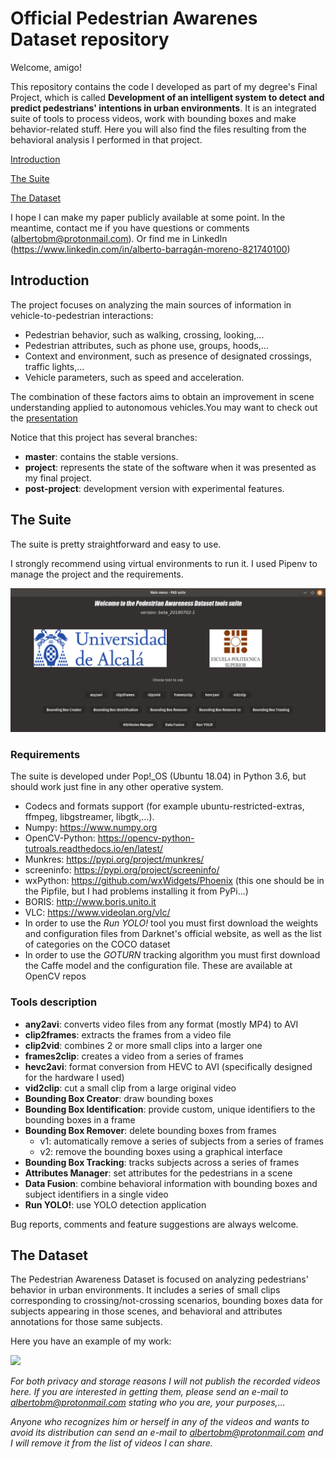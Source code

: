 # Official Pedestrian Awarenes Dataset repository

Welcome, amigo!

This repository contains the code I developed as part of my degree's Final Project, which is called **Development of an intelligent system to detect and predict pedestrians' intentions in urban environments**. It is an integrated suite of tools to process videos, work with bounding boxes and make behavior-related stuff. Here you will also find the files resulting from the behavioral analysis I performed in that project.

[Introduction](#intro) 

[The Suite](#suite)

[The Dataset](#dataset)

I hope I can make my paper publicly available at some point. In the meantime, contact me if you have questions or comments (albertobm@protonmail.com). Or find me in LinkedIn (https://www.linkedin.com/in/alberto-barragán-moreno-821740100)

<a name="intro"></a>
## Introduction
The project focuses on analyzing the main sources of information in vehicle-to-pedestrian interactions:

- Pedestrian behavior, such as walking, crossing, looking,...
- Pedestrian attributes, such as phone use, groups, hoods,...
- Context and environment, such as presence of designated crossings, traffic lights,...
- Vehicle parameters, such as speed and acceleration.

The combination of these factors aims to obtain an improvement in scene understanding applied to autonomous vehicles.You may want to check out the [presentation](/docs/Presentation.pdf)

Notice that this project has several branches:

- **master**: contains the stable versions.
- **project**: represents the state of the software when it was presented as my final project.
- **post-project**: development version with experimental features.

<a name="suite"></a>
## The Suite
The suite is pretty straightforward and easy to use.

I strongly recommend using virtual environments to run it. I used Pipenv to manage the project and the requirements.

![](PAD_main.png)

### Requirements
The suite is developed under Pop!\_OS (Ubuntu 18.04) in Python 3.6, but should work just fine in any other operative system.
- Codecs and formats support (for example ubuntu-restricted-extras, ffmpeg, libgstreamer, libgtk,...).
- Numpy: https://www.numpy.org
- OpenCV-Python: https://opencv-python-tutroals.readthedocs.io/en/latest/
- Munkres: https://pypi.org/project/munkres/
- screeninfo: https://pypi.org/project/screeninfo/
- wxPython: https://github.com/wxWidgets/Phoenix (this one should be in the Pipfile, but I had problems installing it from PyPi...)
- BORIS: http://www.boris.unito.it
- VLC: https://www.videolan.org/vlc/
- In order to use the _Run YOLO!_ tool you must first download the weights and configuration files from Darknet's official website, as well as the list of categories on the COCO dataset
- In order to use the _GOTURN_ tracking algorithm you must first download the Caffe model and the configuration file. These are available at OpenCV repos

### Tools description
- **any2avi**: converts video files from any format (mostly MP4) to AVI
- **clip2frames**: extracts the frames from a video file
- **clip2vid**: combines 2 or more small clips into a larger one
- **frames2clip**: creates a video from a series of frames
- **hevc2avi**: format conversion from HEVC to AVI (specifically designed for the hardware I used)
- **vid2clip**: cut a small clip from a large original video
- **Bounding Box Creator**: draw bounding boxes
- **Bounding Box Identification**: provide custom, unique identifiers to the bounding boxes in a frame
- **Bounding Box Remover**: delete bounding boxes from frames
	- v1: automatically remove a series of subjects from a series of frames
	- v2: remove the bounding boxes using a graphical interface
- **Bounding Box Tracking**: tracks subjects across a series of frames
- **Attributes Manager**: set attributes for the pedestrians in a scene
- **Data Fusion**: combine behavioral information with bounding boxes and subject identifiers in a single video
- **Run YOLO!**: use YOLO detection application
 
Bug reports, comments and feature suggestions are always welcome.

<a name="dataset"></a>
## The Dataset

The Pedestrian Awareness Dataset is focused on analyzing pedestrians' behavior in urban environments. It includes a series of small clips corresponding to crossing/not-crossing scenarios, bounding boxes data for subjects appearing in those scenes, and behavioral and attributes annotations for those same subjects.

Here you have an example of my work:

![](scene_behav_02.png) 

_For both privacy and storage reasons I will not publish the recorded videos here. If you are interested in getting them, please send an e-mail to albertobm@protonmail.com stating who you are, your purposes,..._

_Anyone who recognizes him or herself in any of the videos and wants to avoid its distribution can send an e-mail to albertobm@protonmail.com and I will remove it from the list of videos I can share._
